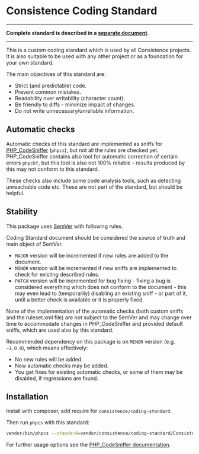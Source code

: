Consistence Coding Standard
===========================

---

**Complete standard is described in a [separate document](consistence-coding-standard.md)**.

---

This is a custom coding standard which is used by all Consistence projects. It is also suitable to be used with any other project or as a foundation for your own standard.

The main objectives of this standard are:

* Strict (and predictable) code.
* Prevent common mistakes.
* Readability over writability (character count).
* Be friendly to diffs - minimize impact of changes.
* Do not write unnecessary/unreliable information.

Automatic checks
----------------

Automatic checks of this standard are implemented as sniffs for [PHP_CodeSniffer](https://github.com/squizlabs/PHP_CodeSniffer) (`phpcs`), but not all the rules are checked yet. PHP_CodeSniffer contains also tool for automatic correction of certain errors `phpcbf`, but this tool is also not 100% reliable - results produced by this may not conform to this standard.

These checks also include some code analysis tools, such as detecting unreachable code etc. These are not part of the standard, but should be helpful.

Stability
---------

This package uses [SemVer](http://semver.org/) with following rules.

Coding Standard document should be considered the source of truth and main object of SemVer.
* `MAJOR` version will be incremented if new rules are added to the document.
* `MINOR` version will be incremented if new sniffs are implemented to check for existing described rules.
* `PATCH` version will be incremented for bug fixing - fixing a bug is considered everything which does not conform to the document - this may even lead to (temporarily) disabling an existing sniff - or part of it, until a better check is available or it is properly fixed.

None of the implementation of the automatic checks (both custom sniffs and the ruleset.xml file) are not subject to the SemVer and may change over time to accommodate changes in PHP_CodeSniffer and provided default sniffs, which are used also by this standard.

Recommended dependency on this package is on `MINOR` version (e.g. `~1.0.0`), which means effectively:
* No new rules will be added.
* New automatic checks may be added.
* You get fixes for existing automatic checks, or some of them may be disabled, if regressions are found.

Installation
------------

Install with composer, add require for `consistence/coding-standard`.

Then run `phpcs` with this standard:
``` bash
vendor/bin/phpcs --standard=vendor/consistence/coding-standard/Consistence/ruleset.xml --extensions=php --encoding=utf-8 -sp src
```

For further usage options see the [PHP_CodeSniffer documentation](https://github.com/squizlabs/PHP_CodeSniffer/wiki).